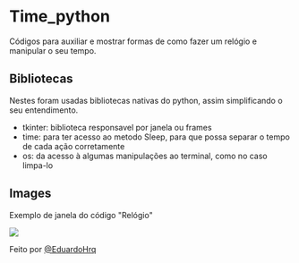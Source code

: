 # Time_python
Códigos para auxiliar e mostrar formas de como fazer um relógio e manipular o seu tempo.

## Bibliotecas
Nestes foram usadas bibliotecas nativas do python, assim simplificando o seu entendimento.

+ tkinter: biblioteca responsavel por janela ou frames
+ time: para ter acesso ao metodo Sleep, para que possa separar o tempo de cada ação corretamente
+ os: da acesso à algumas manipulações ao terminal, como no caso limpa-lo

## Images
Exemplo de janela do código "Relógio"

<p>
  <img src="Here/frame 1.png>
</p>
            
![Imagem]("Here/frame 1.png")

Feito por [@EduardoHrq](https://github.com/EduardoHrq)
